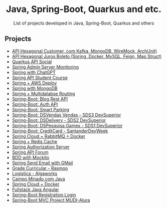 

 <div align="center">
  <h1 align="center">Java, Spring-Boot, Quarkus and etc.</h1>
</div>
<p align="center">
   List of projects developed in Java, Spring-Boot, Quarkus and others
    <br />
 </p>

## Projects
- [API Hexagonal Customer, com Kafka, MongoDB, WireMock, ArchUnit)](https://github.com/carloscazelattojr/hexagonal-api-customer)
- [API Hexagonal Juros Boleto (Spring, Docker, MySQL, Feign, Map Struct)](https://github.com/carloscazelattojr/hexagonal-api-desafio)
- [Quarkus API Social](https://github.com/carloscazelattojr/quarkus-api-social)
- [Spring Admin Server Monitoring](https://github.com/carloscazelattojr/springboot-admin-server-monitoring)
- [Spring with ChatGPT](https://github.com/carloscazelattojr/spring-boot-chatgpt)
- [Spring API Student Course](https://github.com/carloscazelattojr/springboot-web-app-students)
- [Spring + AWS Deploy](https://github.com/carloscazelattojr/springboot-aws-deploy)
- [Spring with MongoDB](https://github.com/carloscazelattojr/spring-mongodb)
- [Spring + Multidatabse Routing](https://github.com/carloscazelattojr/multidatabase-routing)
- [Spring-Boot: Blog Rest API ](https://github.com/carloscazelattojr/springboot-blog-rest-api)
- [Spring-Boot: Auth API](https://github.com/carloscazelattojr/auth-api-java)
- [Spring-Boot: Smart Parking ](https://github.com/carloscazelattojr/smart-parking-java)
- [Spring-Boot: DSVendas Vendas - SDS3 DevSuperior](https://github.com/carloscazelattojr/projeto-sds3-java)
- [Spring-Boot: DSDelivery - SDS2 DevSuperior](https://github.com/carloscazelattojr/projeto-sds2-spring)
- [Spring-Boot: DSPesquisa Games - SDS1 DevSuperior](https://github.com/carloscazelattojr/projeto-sds3-java)
- [Spring-Boot: CreditCard - SantanderDevWeek ](https://github.com/carloscazelattojr/java-santander-dev-week-2023)
- [Spring Cloud + RabbitMQ + Docker](https://github.com/carloscazelattojr/spring-cloud-rabbitmq-docker)
- [Spring + Redis Cache](https://github.com/carloscazelattojr/spring-cache-redis)
- [Spring Authorization Server](https://github.com/carloscazelattojr/spring-authorization-server)
- [Spring API Forum](https://github.com/carloscazelattojr/springboot-api-rest-forum)
- [BDD with Mockito](https://github.com/carloscazelattojr/springboot-tests-BDDMockito)
- [Spring Send Email with GMail ](https://github.com/carloscazelattojr/springboot-send-email-gmail-java)
- [Grade Curricular - Rasmoo](https://github.com/carloscazelattojr/spring-boot-java-rasmoo)
- [Logistica - Algaworks](https://github.com/carloscazelattojr/springboot-Algaworks-Logistica)
- [Campo Minado com Java](https://github.com/carloscazelattojr/campo-minado-java)
- [Spring Cloud + Docker](https://github.com/carloscazelattojr/spring-cloud-docker)
- [Fullstack Java Angular](https://github.com/carloscazelattojr/fullstack-java-angular)
- [Spring-Boot Registration Login](https://github.com/carloscazelattojr/springboot-registration-login)
- [Spring-Boot MVC Project MUDI-Alura](https://github.com/carloscazelattojr/springboot-mvc-project-mudi)


